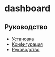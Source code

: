 dashboard
===

## Руководство

* [Установка](install.md)
* [Конфигурация](config.md)
* [Руководство](guide.md)
